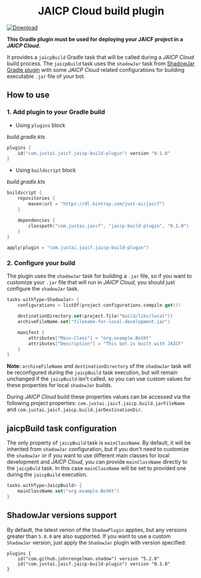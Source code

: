 <h1 align="center">JAICP Cloud build plugin</h1>

[![Download](https://api.bintray.com/packages/just-ai/jaicf/jaicp-build-plugin/images/download.svg) ](https://bintray.com/just-ai/jaicf/jaicp-build-plugin/_latestVersion)

**This Gradle plugin must be used for deploying your JAICF project in a _JAICP Cloud_.**

It provides a `jaicpBuild` Gradle task that will be called during a _JAICP Cloud_ build process.
The `jaicpBuild` task uses the `shadowJar` task from [ShadowJar Gradle plugin](https://github.com/johnrengelman/shadow) 
with some _JAICP Cloud_ related configurations for building executable `.jar` file of your bot.

## How to use

### 1. Add plugin to your Gradle build

- Using `plugins` block

_build.gradle.kts_
```kotlin
plugins {
    id("com.justai.jaicf.jaicp-build-plugin") version "0.1.0"
}
```

- Using `buildscript` block

_build.gradle.kts_
```kotlin
buildscript {
    repositories {
        maven(url = "https://dl.bintray.com/just-ai/jaicf")
    }

    dependencies {
        classpath("com.justai.jaicf", "jaicp-build-plugin", "0.1.0")
    }
}

apply(plugin = "com.justai.jaicf.jaicp-build-plugin")
```

### 2. Configure your build

The plugin uses the `shadowJar` task for building a `.jar` file, so if you want to customize your `.jar` file
that will run in _JAICP Cloud_, you should just configure the `shadowJar` task.

```kotlin
tasks.withType<ShadowJar> {
    configurations = listOf(project.configurations.compile.get())

    destinationDirectory.set(project.file("build/libs/local"))
    archiveFileName.set("filename-for-local-development.jar")

    manifest {
        attributes["Main-Class"] = "org.example.BotKt"
        attributes["Description"] = "This bot is built with JAICF"
    }
}
```

**Note:** `archiveFileName` and `destinationDirectory` of the `shadowJar` task will be reconfigured 
during the `jaicpBuild` task execution, but will remain unchanged if the `jaicpBuild` isn't called, so 
you can use custom values for these properties for local `shadowJar` builds. 

During _JAICP Cloud_ build these properties values can be accessed via the following project properties:
`com.justai.jaicf.jaicp.build.jarFileName` and `com.justai.jaicf.jaicp.build.jarDestinationDir`.


## jaicpBuild task configuration

The only property of `jaicpBuild` task is `mainClassName`.
By default, it will be inherited from `shadowJar` configuration, but if you don't need to customize the `shadowJar` 
or if you want to use different main classes for local development  and _JAICP Cloud_, you can provide `mainClassName` 
directly to the `jaicpBuld` task. 
In this case `mainClassName` will be set to provided one during the `jaicpBuild` execution.

```kotlin
tasks.withType<JaicpBuild> {
    mainClassName.set("org.example.BotKt")
}
```

## ShadowJar versions support

By default, the latest verion of the `ShadowPlugin` applies, but any versions greater than `5.0.0` are also supported.
If you want to use a custom `ShadowJar` version, just apply the `ShadowJar` plugin with version specified:
```
plugins {
    id("com.github.johnrengelman.shadow") version "5.2.0"
    id("com.justai.jaicf.jaicp-build-plugin") version "0.1.0"
}
```